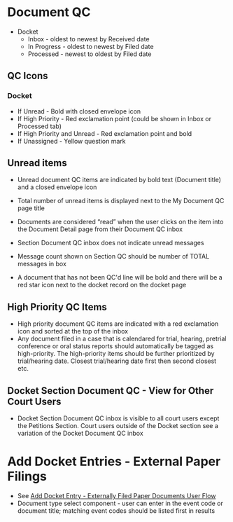 # Document QC

* Docket 
  * Inbox - oldest to newest by Received date
  * In Progress  - oldest to newest by Filed date 
  * Processed  - newest to oldest by Filed date

## QC Icons 

### Docket
* If Unread - Bold with closed envelope icon
* If High Priority - Red exclamation point (could be shown in Inbox or Processed tab)
* If High Priority and Unread - Red exclamation point and bold
* If Unassigned - Yellow question mark 

## Unread items 
* Unread document QC items are indicated by bold text (Document title) and a closed envelope icon 
* Total number of unread items is displayed next to the My Document QC page title
* Documents are considered “read” when the user clicks on the item into the Document Detail page from their Document QC inbox  
* Section Document QC inbox does not indicate unread messages 
* Message count shown on Section QC should be number of TOTAL messages in box

* A document that has not been QC'd line will be bold and there will be a red star icon next to the docket record on the docket page

## High Priority QC Items 
* High priority document QC items are indicated with a red exclamation icon and sorted at the top of the inbox 
* Any document filed in a case that is calendared for trial, hearing, pretrial conference or oral status reports should automatically be tagged as high-priority. The high-priority items should be further prioritized by trial/hearing date. Closest trial/hearing date first then second closest etc.


## Docket Section Document QC - View for Other Court Users  
* Docket Section Document QC inbox is visible to all court users except the Petitions Section. Court users outside of the Docket section see a variation of the Docket Document QC inbox 

# Add Docket Entries - External Paper Filings 
* See [Add Docket Entry - Externally Filed Paper Documents User Flow ](https://www.lucidchart.com/invitations/accept/274f4958-92c5-4d5f-9e20-b75ef92ba74a)
* Document type select component - user can enter in the event code or document title; matching event codes should be listed first in results 


